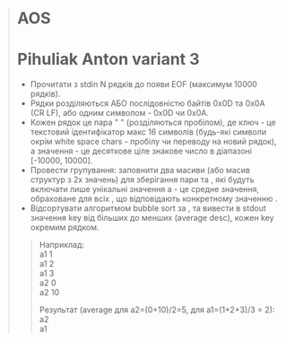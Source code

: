 > # AOS
> # Pihuliak Anton variant 3
> - Прочитати з stdin N рядків до появи EOF (максимум 10000 рядків).
> - Рядки розділяються АБО послідовністю байтів 0x0D та 0x0A (CR LF), або одним символом - 0x0D чи 0x0A.
> - Кожен рядок це пара "<key> <value>" (розділяються пробілом), де ключ - це текстовий ідентифікатор макс 16 символів (будь-які символи окрім white space chars - пробілу чи переводу на новий рядок), а значення - це десяткове ціле знакове число в діапазоні [-10000, 10000]. 
> - Провести групування: заповнити два масиви (або масив структур з 2х значень) для зберігання пари <key> та <average> , які будуть включати лише унікальні значення <key> а <average> - це средне значення, обраховане для всіх <value>, що відповідають конкретному значенню <key>.
> -  Відсортувати алгоритмом bubble sort за <average>, та вивести в stdout  значення key від більших до менших (average desc), кожен key окремим рядком.
> 
>> Наприклад:<br>
>> a1 1<br>
>> a1 2<br>
>> a1 3<br>
>> a2 0<br>
>> a2 10<br>
>> 
>> Результат (average для a2=(0+10)/2=5, для a1=(1+2+3)/3 = 2):<br>
>> a2<br>
>> a1
